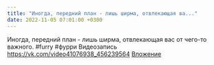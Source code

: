 ```yaml
---
title: "Иногда, передний план - лишь ширма, отвлекающая ва..."
date: 2022-11-05 07:01:00 +0300
---
```


Иногда, передний план - лишь ширма, отвлекающая вас от чего-то важного.
#furry #фурри
Видеозапись
<a class="vk-attach" href="https://vk.com/video41076938_456239564">https://vk.com/video41076938_456239564</a>
<a class="vk-attach" href="https://vk.com/video41076938_456239564">Вложение</a>
